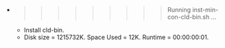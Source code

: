 * >>>>>>>>> Running inst-min-con-cld-bin.sh ...
  * Install cld-bin.
  * Disk size = 1215732K. Space Used = 12K. Runtime = 00:00:00:01.
